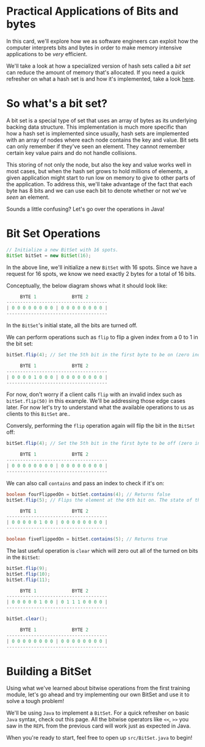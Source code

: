 Practical Applications of Bits and bytes
=======================================

In this card, we'll explore how we as software engineers can exploit how the computer interprets bits and bytes in order to make memory intensive applications to be *very* efficient.

We'll take a look at how a specialized version of hash sets called a *bit set* can reduce the amount of memory that's allocated. If you need a quick refresher on what a hash set is and how it's implemented, take a look [here](https://beginnersbook.com/java-tutorial-for-beginners-with-examples/).

So what's a bit set?
====================

A bit set is a special type of set that uses an array of bytes as its underlying backing data structure. This implementation is much more specific than how a hash set is implemented since usually, hash sets are implemented with an array of nodes where each node contains the key and value. Bit sets can only remember if they've seen an element. They cannot remember certain key value pairs and do not handle collisions.

This storing of not only the node, but also the key and value works well in most cases, but when the hash set grows to hold millions of elements, a given application might start to run low on memory to give to other parts of the application. To address this, we'll take advantage of the fact that each byte has 8 bits and we can use each bit to denote whether or not we've *seen* an element.

Sounds a little confusing? Let's go over the operations in Java!

Bit Set Operations
==================

```java
// Initialize a new BitSet with 16 spots.
BitSet bitSet = new BitSet(16);
```

In the above line, we'll initialize a new `BitSet` with 16 spots. Since we have a request for 16 spots, we know we need exactly 2 bytes for a total of 16 bits.

Conceptually, the below diagram shows what it should look like:

```java
     BYTE 1             BYTE 2
-------------------------------------
| 0 0 0 0 0 0 0 0 | 0 0 0 0 0 0 0 0 |
-------------------------------------
```

In the `BitSet`'s initial state, all the bits are turned off.

We can perform operations such as `flip` to flip a given index from a 0 to 1 in the bit set:

```java
bitSet.flip(4); // Set the 5th bit in the first byte to be on (zero indexing!).

     BYTE 1             BYTE 2
-------------------------------------
| 0 0 0 0 1 0 0 0 | 0 0 0 0 0 0 0 0 |
-------------------------------------
```

For now, don't worry if a client calls `flip` with an invalid index such as `bitSet.flip(50)` in this example. We'll be addressing those edge cases later. For now let's try to understand what the available operations to us as clients to this `BitSet` are..

Conversly, performing the `flip` operation again will flip the bit in the `BitSet` off:

```java
bitSet.flip(4); // Set the 5th bit in the first byte to be off (zero indexing!).

     BYTE 1             BYTE 2
-------------------------------------
| 0 0 0 0 0 0 0 0 | 0 0 0 0 0 0 0 0 |
-------------------------------------
```

We can also call `contains` and pass an index to check if it's on:

```java
boolean fourFlippedOn = bitSet.contains(4); // Returns false
bitSet.flip(5); // Flips the element at the 6th bit on. The state of the BitSet is as follows:

     BYTE 1             BYTE 2
-------------------------------------
| 0 0 0 0 0 1 0 0 | 0 0 0 0 0 0 0 0 |
-------------------------------------

boolean fiveFlippedOn = bitSet.contains(5); // Returns true
```

The last useful operation is `clear` which will zero out all of the turned on bits in the `BitSet`:

```java
bitSet.flip(9);
bitSet.flip(10);
bitSet.flip(11);

     BYTE 1             BYTE 2
-------------------------------------
| 0 0 0 0 0 1 0 0 | 0 1 1 1 0 0 0 0 |
-------------------------------------

bitSet.clear();

     BYTE 1             BYTE 2
-------------------------------------
| 0 0 0 0 0 0 0 0 | 0 0 0 0 0 0 0 0 |
-------------------------------------
```

Building a BitSet
==================

Using what we've learned about bitwise operations from the first training module, let's go ahead and try implementing our own BitSet and use it to solve a tough problem!

We'll be using `Java` to implement a `BitSet`. For a quick refresher on basic `Java` syntax, check out this page. All the bitwise operators like `<<`, `>>` you saw in the `REPL` from the previous card will work just as expected in Java.

When you're ready to start, feel free to open up `src/BitSet.java` to begin!
